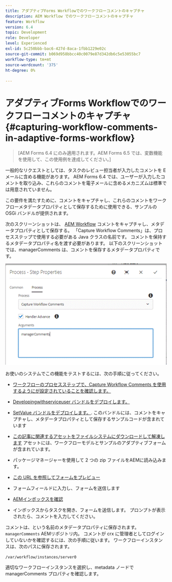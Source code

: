 ```yaml
---
title: アダプティブForms Workflowでのワークフローコメントのキャプチャ
description: AEM Workflow でのワークフローコメントのキャプチャ
feature: Workflow
version: 6.4
topic: Development
role: Developer
level: Experienced
exl-id: 5c250bbb-bac6-427d-8aca-1fbb1229e02c
source-git-commit: b069d958bbcc40c0079e87d342db6c5e53055bc7
workflow-type: tm+mt
source-wordcount: '375'
ht-degree: 0%

---
```


# アダプティブForms Workflowでのワークフローコメントのキャプチャ{#capturing-workflow-comments-in-adaptive-forms-workflow}

>[AEM Forms 6.4 にのみ適用されます。AEM Forms 6.5 では、変数機能を使用して、この使用例を達成してください。]

一般的なリクエストとしては、タスクのレビュー担当者が入力したコメントを E メールに含める機能があります。 AEM Forms 6.4 では、ユーザーが入力したコメントを取り込み、これらのコメントを電子メールに含めるメカニズムは標準では用意されていません。

この要件を満たすために、コメントをキャプチャし、これらのコメントをワークフローメタデータプロパティとして保存するために使用できる、サンプルの OSGi バンドルが提供されます。

次のスクリーンショットは、 [AEM Workflow](http://localhost:4502/editor.html/conf/global/settings/workflow/models/CaptureComments.html) コメントをキャプチャし、メタデータプロパティとして保存する。 「Capture Workflow Comments」は、プロセスステップで使用する必要がある Java クラスの名前です。 コメントを保持するメタデータプロパティ名を渡す必要があります。 以下のスクリーンショットでは、managerComments は、コメントを保存するメタデータプロパティです。

![workflowcomments1](assets/workflowcomments1.gif)

お使いのシステムでこの機能をテストするには、次の手順に従ってください。
* [ワークフローのプロセスステップで、Capture Workflow Comments を使用するようにが設定されていることを確認します。](http://localhost:4502/editor.html/conf/global/settings/workflow/models/CaptureComments.html)

* [Developingwithserviceuser バンドルをデプロイします。](/help/forms/assets/common-osgi-bundles/DevelopingWithServiceUser.jar)

* [SetValue バンドルをデプロイします。](/help/forms/assets/common-osgi-bundles/SetValueApp.core-1.0-SNAPSHOT.jar). このバンドルには、コメントをキャプチャし、メタデータプロパティとして保存するサンプルコードが含まれています

* [この記事に関連するアセットをファイルシステムにダウンロードして解凍します](assets/capturecomments.zip) アセットには、ワークフローモデルとサンプルのアダプティブフォームが含まれています。

* パッケージマネージャーを使用して 2 つの zip ファイルをAEMに読み込みます。

* [この URL を参照してフォームをプレビュー](http://localhost:4502/content/dam/formsanddocuments/capturecomments/jcr:content?wcmmode=disabled)

* フォームフィールドに入力し、フォームを送信します

* [AEMインボックスを確認](http://localhost:4502/aem/inbox)

* インボックスからタスクを開き、フォームを送信します。 プロンプトが表示されたら、コメントを入力してください。

コメントは、という名前のメタデータプロパティに保存されます。 `managerComments` AEMリポジトリ内。 コメントが crx に管理者としてログインしていないかを確認するには、次の手順に従います。 ワークフローインスタンスは、次のパスに保存されます。

`/var/workflow/instances/server0`

適切なワークフローインスタンスを選択し、metadata ノードで managerComments プロパティを確認します。
